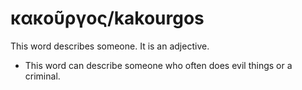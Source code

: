 # κακοῦργος/kakourgos

This word describes someone. It is an adjective.

* This word can describe someone who often does evil things or a criminal.
